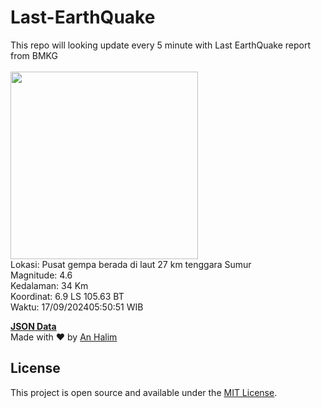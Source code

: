 # Last-EarthQuake
This repo will looking update every 5 minute with Last EarthQuake report from BMKG
<br>
<br>
<img src="https://static.bmkg.go.id/20240917055051.mmi.jpg" width="300"/>
<br>
Lokasi: Pusat gempa berada di laut 27 km tenggara Sumur <br>
Magnitude: 4.6 <br>
Kedalaman: 34 Km <br>
Koordinat: 6.9 LS 105.63 BT <br>
Waktu: 17/09/202405:50:51 WIB <br>

<a href="./data/data.json">**JSON Data**</a>
<br>
Made with ❤️ by <a href="https://github.com/an-halim">An Halim</a>
## License

This project is open source and available under the [MIT License](LICENSE).
